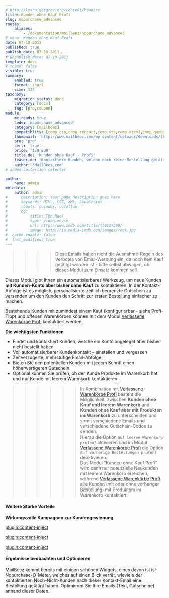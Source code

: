 ```yaml
---
# http://learn.getgrav.org/content/headers
title: Kunden ohne Kauf Profi
slug: nopurchase_advanced
routes:
    aliases:
        - /dokumentation/mailbeez/nopurchace_advanced
# menu: Kunden ohne Kauf Profi
date: 07-10-2011
published: true
publish_date: 07-10-2011
# unpublish_date: 07-10-2011
template: docs
# theme: false
visible: true
summary:
    enabled: true
    format: short
    size: 128
taxonomy:
    migration_status: done
    category: [docs]
    tag: [pro,coupon]
module:
    mc_ready: true
    code: 'nopurchase_advanced'
    category: [mailbeez]
    compatiblity: [comp_cre,comp_zencart,comp_xtc,comp_xtcm2,comp_gambio]
    thumbnail: 'http://www.mailbeez.com/wp-content/uploads/downloads/thumbnails/2011/10/icon_321.png'
    pro: 'pro'
    cert: 'true'
    price: '179 EUR'
    title_de: 'Kunden ohne Kauf - Profi'
    teaser_de: 'Kontaktiere Kunden, welche noch keine Bestellung getätigt haben.'
    author: 'MailBeez.com'
# added collection selector

author:
    name: admin
metadata:
    author: admin
#      description: Your page description goes here
#      keywords: HTML, CSS, XML, JavaScript
#      robots: noindex, nofollow
#      og:
#          title: The Rock
#          type: video.movie
#          url: http://www.imdb.com/title/tt0117500/
#          image: http://ia.media-imdb.com/images/rock.jpg
#  cache_enable: false
#  last_modified: true
---
```


>>>>Diese Emails halten nicht die Ausnahme-Regeln des Verbotes von Email-Werbung ein, da noch kein Kauf getätigt worden ist - bitte selbst abwägen, ob dieses Modul zum Einsatz kommen soll.

Dieses Modul gibt Ihnen ein automatisierbares Werkzeug, um neue Kunden **mit Kunden-Konto aber bisher ohne Kauf** zu kontaktieren. In der Kontakt-Abfolge ist es möglich, personalisierte zeitlich begrenzte Gutschein zu versenden um den Kunden den Schritt zur ersten Bestellung einfacher zu machen.

Bestehende Kunden mit zumindest einem Kauf (konfigurierbar - siehe Profi-Tipp) und offenen Warenkörben können mit dem Modul [Verlassene Warenkörbe Profi](/dokumentation/mailbeez/abandoned_cart_advanced) kontaktiert werden.

**Die wichtigsten Funktionen**

- Findet und kontaktiert Kunden, welche ein Konto angeleget aber bisher nicht bestellt haben
- Voll automatisierbarer Kundenkontakt – einstellen und vergessen
- Zeitverzögerte, mehrstufige Email-Abfolge
- Bieten Sie den potentiellen Kunden mit jedem Schritt einen höherwertigeren Gutschein.
- Optional können Sie prüfen, ob der Kunde Produkte im Warenkorb hat und nur Kunde mit leerem Warenkorb kontaktieren.

>>>>>>In Kombination mit [Verlassene Warenkörbe Profi](/dokumentation/mailbeez/abandoned_cart_advanced) besteht die Möglichkeit, zwischen **Kunden ohne Kauf und leerem Warenkorb** und **Kunden ohne Kauf aber mit Produkten im Warenkorb** zu unterscheiden und somit verschiedene Emails und verschiedene Gutschein-Codes zu senden.  
 Hierzu die Option `Auf leeren Warenkorb prüfen?` aktivieren und im Modul [Verlassene Warenkörbe Profi](/dokumentation/mailbeez/abandoned_cart_advanced) die Option `Auf vorherige Bestellungen prüfen?` deaktivieren.  
  Das Modul "Kunden ohne Kauf Profi" wird dann nur potenzielle Neukunden mit leerem Warenkorb erreichen, während [Verlassene Warenkörbe Profi](/dokumentation/mailbeez/abandoned_cart_advanced) alle Kunden (mit oder ohne vorheriger Bestellung) mit Produktem im Warenkorb kontaktiert.



#### Weitere Starke Vorteile

**Wirkungsvolle Kampagnen zur Kundengewinnung**

[plugin:content-inject](/content_blocks/pro_coupon)

[plugin:content-inject](/content_blocks/pro_common_advantage)

[plugin:content-inject](/content_blocks/pro_responsive_template)

#### Ergebnisse beobachten und Optimieren

MailBeez kommt bereits mit einigen schönen Widgets, eines davon ist ist Nopurchase-O-Meter, welches auf einen Blick verrät, wieviele der kontaktierten Noch-Nicht-Kunden nach dieser Kontakt-Email eine Bestellung getätigt haben. Optimieren Sie Ihre Emails (Text, Gutscheine) anhand dieser Daten.